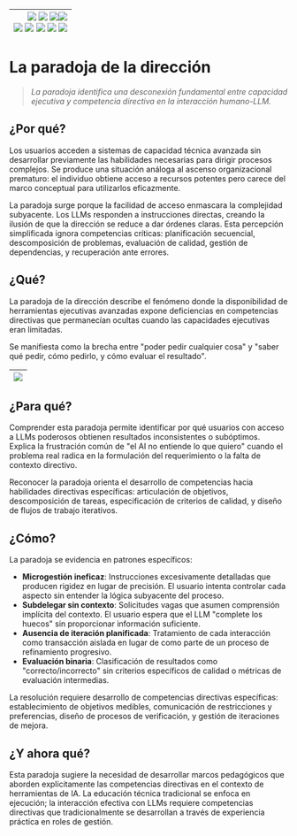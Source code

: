 <div align=right>

|[![](https://img.shields.io/badge/-Inicio-FFF?style=flat&logo=Emlakjet&logoColor=black)](/README.md) [![](https://img.shields.io/badge/-Introducción-FFF?style=flat&logo=abbrobotstudio&logoColor=black)](/documentos/intro.md) [![](https://img.shields.io/badge/-Panorámica-FFF?style=flat&logo=openstreetmap&logoColor=black)](/documentos/panoramica.md)[![](https://img.shields.io/badge/-Modelos_de_lenguaje-FFF?style=flat&logo=LiveChat&logoColor=black)](/documentos/LLMs.md)<br>  [![](https://img.shields.io/badge/-Prompts-FFF?style=flat&logo=Proton&logoColor=black)](/documentos/prompts/README.md) [![](https://img.shields.io/badge/-Ing,_de_prompts-FFF?style=flat&logo=googleearthengine&logoColor=black)](/documentos/ingenieriaDePrompts/README.md) [![](https://img.shields.io/badge/-Patrones-FFF?style=flat&logo=textpattern&logoColor=black)](/documentos/ingenieriaDePrompts/patrones/README.md) [![](https://img.shields.io/badge/8vP-FFF?style=flat&logo=v8&logoColor=black)](/documentos/prompts/mejoresPracticas/8virtudesDelPrompting.md) [![](https://img.shields.io/badge/-Casos_de_uso-FFF?style=flat&logo=gitbook&logoColor=black)](/documentos/casosDeUso/README.md)|
|-:|

</div>

# La paradoja de la dirección

> *La paradoja identifica una desconexión fundamental entre capacidad ejecutiva y competencia directiva en la interacción humano-LLM.*

## ¿Por qué?

Los usuarios acceden a sistemas de capacidad técnica avanzada sin desarrollar previamente las habilidades necesarias para dirigir procesos complejos. Se produce una situación análoga al ascenso organizacional prematuro: el individuo obtiene acceso a recursos potentes pero carece del marco conceptual para utilizarlos eficazmente.

La paradoja surge porque la facilidad de acceso enmascara la complejidad subyacente. Los LLMs responden a instrucciones directas, creando la ilusión de que la dirección se reduce a dar órdenes claras. Esta percepción simplificada ignora competencias críticas: planificación secuencial, descomposición de problemas, evaluación de calidad, gestión de dependencias, y recuperación ante errores.

## ¿Qué?

La paradoja de la dirección describe el fenómeno donde la disponibilidad de herramientas ejecutivas avanzadas expone deficiencias en competencias directivas que permanecían ocultas cuando las capacidades ejecutivas eran limitadas.

Se manifiesta como la brecha entre "poder pedir cualquier cosa" y "saber qué pedir, cómo pedirlo, y cómo evaluar el resultado".

<div align=center>

|![](/documentos/imagenes/modelosUML/introDireccion.svg)|
|-|

</div>

## ¿Para qué?

Comprender esta paradoja permite identificar por qué usuarios con acceso a LLMs poderosos obtienen resultados inconsistentes o subóptimos. Explica la frustración común de "el AI no entiende lo que quiero" cuando el problema real radica en la formulación del requerimiento o la falta de contexto directivo.

Reconocer la paradoja orienta el desarrollo de competencias hacia habilidades directivas específicas: articulación de objetivos, descomposición de tareas, especificación de criterios de calidad, y diseño de flujos de trabajo iterativos.

## ¿Cómo?

La paradoja se evidencia en patrones específicos:

- **Microgestión ineficaz**: Instrucciones excesivamente detalladas que producen rigidez en lugar de precisión. El usuario intenta controlar cada aspecto sin entender la lógica subyacente del proceso.
- **Subdelegar sin contexto**: Solicitudes vagas que asumen comprensión implícita del contexto. El usuario espera que el LLM "complete los huecos" sin proporcionar información suficiente.
- **Ausencia de iteración planificada**: Tratamiento de cada interacción como transacción aislada en lugar de como parte de un proceso de refinamiento progresivo.
- **Evaluación binaria**: Clasificación de resultados como "correcto/incorrecto" sin criterios específicos de calidad o métricas de evaluación intermedias.

La resolución requiere desarrollo de competencias directivas específicas: establecimiento de objetivos medibles, comunicación de restricciones y preferencias, diseño de procesos de verificación, y gestión de iteraciones de mejora.

## ¿Y ahora qué?

Esta paradoja sugiere la necesidad de desarrollar marcos pedagógicos que aborden explícitamente las competencias directivas en el contexto de herramientas de IA. La educación técnica tradicional se enfoca en ejecución; la interacción efectiva con LLMs requiere competencias directivas que tradicionalmente se desarrollan a través de experiencia práctica en roles de gestión.
